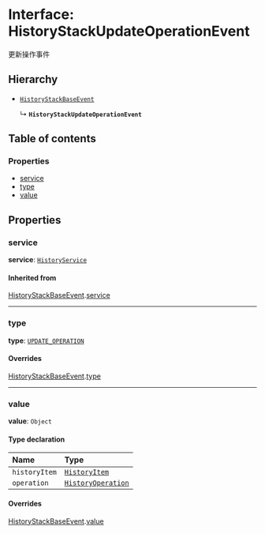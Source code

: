# Interface: HistoryStackUpdateOperationEvent

更新操作事件

## Hierarchy

* [`HistoryStackBaseEvent`](/en/auto-docs/fixed-history-plugin/interfaces/HistoryStackBaseEvent.md)

  ↳ **`HistoryStackUpdateOperationEvent`**

## Table of contents

### Properties

* [service](/en/auto-docs/fixed-history-plugin/interfaces/HistoryStackUpdateOperationEvent.md#service)
* [type](/en/auto-docs/fixed-history-plugin/interfaces/HistoryStackUpdateOperationEvent.md#type)
* [value](/en/auto-docs/fixed-history-plugin/interfaces/HistoryStackUpdateOperationEvent.md#value)

## Properties

### service

**service**: [`HistoryService`](/en/auto-docs/fixed-history-plugin/classes/HistoryService.md)

#### Inherited from

[HistoryStackBaseEvent](/en/auto-docs/fixed-history-plugin/interfaces/HistoryStackBaseEvent.md).[service](/en/auto-docs/fixed-history-plugin/interfaces/HistoryStackBaseEvent.md#service)

***

### type

**type**: [`UPDATE_OPERATION`](/en/auto-docs/fixed-history-plugin/enums/HistoryStackChangeType.md#update_operation)

#### Overrides

[HistoryStackBaseEvent](/en/auto-docs/fixed-history-plugin/interfaces/HistoryStackBaseEvent.md).[type](/en/auto-docs/fixed-history-plugin/interfaces/HistoryStackBaseEvent.md#type)

***

### value

**value**: `Object`

#### Type declaration

| Name | Type |
| :------ | :------ |
| `historyItem` | [`HistoryItem`](/en/auto-docs/fixed-history-plugin/interfaces/HistoryItem.md) |
| `operation` | [`HistoryOperation`](/en/auto-docs/fixed-history-plugin/interfaces/HistoryOperation.md) |

#### Overrides

[HistoryStackBaseEvent](/en/auto-docs/fixed-history-plugin/interfaces/HistoryStackBaseEvent.md).[value](/en/auto-docs/fixed-history-plugin/interfaces/HistoryStackBaseEvent.md#value)
